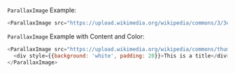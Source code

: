 `ParallaxImage` Example:

```js
<ParallaxImage src="https://upload.wikimedia.org/wikipedia/commons/3/3e/EYE_Film_Institute_Amsterdam_from_tour_boat_2016-09-12-6548.jpg" />
```


`ParallaxImage` Example with Content and Color:

```js
<ParallaxImage src="https://upload.wikimedia.org/wikipedia/commons/thumb/8/82/Louvre_Cour_Carree.jpg/2880px-Louvre_Cour_Carree.jpg" color='#0c3e37'>
  <div style={{background: 'white', padding: 20}}>This is a title</div>
</ParallaxImage>
```
